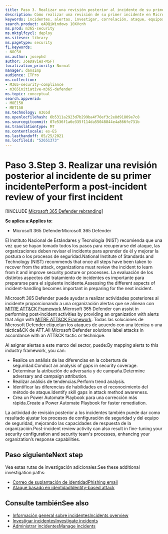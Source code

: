 ```yaml
---
title: Paso 3. Realizar una revisión posterior al incidente de su primer incidente
description: Cómo realizar una revisión de su primer incidente en Microsoft 365 Defender.
keywords: incidentes, alertas, investigar, correlación, ataque, equipos, dispositivos, usuarios, identidades, identidad, buzón, correo electrónico, 365, Microsoft, M365
search.product: eADQiWindows 10XVcnh
ms.prod: m365-security
ms.mktglfcycl: deploy
ms.sitesec: library
ms.pagetype: security
f1.keywords:
- NOCSH
ms.author: josephd
author: JoeDavies-MSFT
localization_priority: Normal
manager: dansimp
audience: ITPro
ms.collection:
- M365-security-compliance
- m365initiative-m365-defender
ms.topic: conceptual
search.appverid:
- MOE150
- MET150
ms.technology: m365d
ms.openlocfilehash: 6b5311a2923d7b299ba4f70ef3c2e8d91809e7c8
ms.sourcegitcommit: 07e536f1a6e335f114da55048844e4a866fe731b
ms.translationtype: MT
ms.contentlocale: es-ES
ms.lasthandoff: 05/25/2021
ms.locfileid: "52651373"
---
```

# <a name="step-3-perform-a-post-incident-review-of-your-first-incident"></a><span data-ttu-id="6c8d3-105">Paso 3.</span><span class="sxs-lookup"><span data-stu-id="6c8d3-105">Step 3.</span></span> <span data-ttu-id="6c8d3-106">Realizar una revisión posterior al incidente de su primer incidente</span><span class="sxs-lookup"><span data-stu-id="6c8d3-106">Perform a post-incident review of your first incident</span></span>

[!INCLUDE [Microsoft 365 Defender rebranding](../includes/microsoft-defender.md)]

<span data-ttu-id="6c8d3-107">**Se aplica a:**</span><span class="sxs-lookup"><span data-stu-id="6c8d3-107">**Applies to:**</span></span>
- <span data-ttu-id="6c8d3-108">Microsoft 365 Defender</span><span class="sxs-lookup"><span data-stu-id="6c8d3-108">Microsoft 365 Defender</span></span>

<span data-ttu-id="6c8d3-109">El Instituto Nacional de Estándares y Tecnología (NIST) recomienda que una vez que se hayan tomado todos los pasos para recuperarse del ataque, las organizaciones deben revisar el incidente para aprender de él y mejorar la postura o los procesos de seguridad.</span><span class="sxs-lookup"><span data-stu-id="6c8d3-109">National Institute of Standards and Technology (NIST) recommends that once all steps have been taken to recover from the attack, organizations must review the incident to learn from it and improve security posture or processes.</span></span> <span data-ttu-id="6c8d3-110">La evaluación de los distintos aspectos del tratamiento de incidentes es importante para prepararse para el siguiente incidente.</span><span class="sxs-lookup"><span data-stu-id="6c8d3-110">Assessing the different aspects of incident-handling becomes important in preparing for the next incident.</span></span>

<span data-ttu-id="6c8d3-111">Microsoft 365 Defender puede ayudar a realizar actividades posteriores al incidente proporcionando a una organización alertas que se alinean con [MITRE ATT&CK Framework](https://attack.mitre.org/).</span><span class="sxs-lookup"><span data-stu-id="6c8d3-111">Microsoft 365 Defender can assist in performing post-incident activities by providing an organization with alerts that align with [MITRE ATT&CK Framework](https://attack.mitre.org/).</span></span> <span data-ttu-id="6c8d3-112">Todas las soluciones de Microsoft Defender etiquetan los ataques de acuerdo con una técnica o una táctica&CK de ATT.</span><span class="sxs-lookup"><span data-stu-id="6c8d3-112">All Microsoft Defender solutions label attacks in accordance with an ATT&CK tactic or technique.</span></span> 

<span data-ttu-id="6c8d3-113">Al asignar alertas a este marco del sector, puede:</span><span class="sxs-lookup"><span data-stu-id="6c8d3-113">By mapping alerts to this industry framework, you can:</span></span>

- <span data-ttu-id="6c8d3-114">Realice un análisis de las diferencias en la cobertura de seguridad.</span><span class="sxs-lookup"><span data-stu-id="6c8d3-114">Conduct an analysis of gaps in security coverage.</span></span>
- <span data-ttu-id="6c8d3-115">Determinar la atribución de adversaria y de campaña.</span><span class="sxs-lookup"><span data-stu-id="6c8d3-115">Determine adversary and campaign attribution.</span></span>
- <span data-ttu-id="6c8d3-116">Realizar análisis de tendencias.</span><span class="sxs-lookup"><span data-stu-id="6c8d3-116">Perform trend analysis.</span></span>
- <span data-ttu-id="6c8d3-117">Identificar las diferencias de habilidades en el reconocimiento del método de ataque.</span><span class="sxs-lookup"><span data-stu-id="6c8d3-117">Identify skill gaps in attack method awareness.</span></span>
- <span data-ttu-id="6c8d3-118">Crea un Power Automate Playbook para una corrección más rápida.</span><span class="sxs-lookup"><span data-stu-id="6c8d3-118">Create a Power Automate Playbook for faster remediation.</span></span> 

<span data-ttu-id="6c8d3-119">La actividad de revisión posterior a los incidentes también puede dar como resultado ajustar los procesos de configuración de seguridad y del equipo de seguridad, mejorando las capacidades de respuesta de la organización.</span><span class="sxs-lookup"><span data-stu-id="6c8d3-119">Post-incident review activity can also result in fine-tuning your security configuration and security team's processes, enhancing your organization’s response capabilities.</span></span>

## <a name="next-step"></a><span data-ttu-id="6c8d3-120">Paso siguiente</span><span class="sxs-lookup"><span data-stu-id="6c8d3-120">Next step</span></span>

<span data-ttu-id="6c8d3-121">Vea estas rutas de investigación adicionales:</span><span class="sxs-lookup"><span data-stu-id="6c8d3-121">See these additional investigation paths:</span></span>

- [<span data-ttu-id="6c8d3-122">Correo de suplantación de identidad</span><span class="sxs-lookup"><span data-stu-id="6c8d3-122">Phishing email</span></span>](first-incident-path-phishing.md)
- [<span data-ttu-id="6c8d3-123">Ataque basado en identidad</span><span class="sxs-lookup"><span data-stu-id="6c8d3-123">Identity-based attack</span></span>](first-incident-path-identity.md)


## <a name="see-also"></a><span data-ttu-id="6c8d3-124">Consulte también</span><span class="sxs-lookup"><span data-stu-id="6c8d3-124">See also</span></span>

- [<span data-ttu-id="6c8d3-125">Información general sobre incidentes</span><span class="sxs-lookup"><span data-stu-id="6c8d3-125">Incidents overview</span></span>](incidents-overview.md)
- [<span data-ttu-id="6c8d3-126">Investigar incidentes</span><span class="sxs-lookup"><span data-stu-id="6c8d3-126">Investigate incidents</span></span>](investigate-incidents.md)
- [<span data-ttu-id="6c8d3-127">Administrar incidentes</span><span class="sxs-lookup"><span data-stu-id="6c8d3-127">Manage incidents</span></span>](manage-incidents.md)
